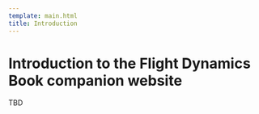 ```yaml
---
template: main.html
title: Introduction
---
```


# Introduction to the Flight Dynamics Book companion website

TBD

